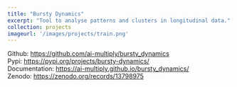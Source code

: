 ```yaml
---
title: "Bursty Dynamics"
excerpt: "Tool to analyse patterns and clusters in longitudinal data."
collection: projects
imageurl: '/images/projects/train.png'
---
```


Github: https://github.com/ai-multiply/bursty_dynamics <br>
Pypi: https://pypi.org/projects/bursty-dynamics/ <br>
Documentation: https://ai-multiply.github.io/bursty_dynamics/ <br>
Zenodo: https://zenodo.org/records/13798975 

